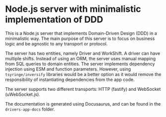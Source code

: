 # Node.js server with minimalistic implementation of DDD

This is a Node.js server that implements Domain-Driven Design (DDD) in a minimalistic way. The main purpose of this server is to focus on business logic and be agnostic to any transport or protocol.

The server has two entities, namely Driver and WorkShift. A driver can have multiple shifts. Instead of using an ORM, the server uses manual mapping from SQL queries to domain entities. The server implements dependency injection using ESM and function parameters. However, using `tsyringe/inversify` libraries would be a better option as it would remove the responsibility of instantiating dependencies from the app code.

The server supports two different transports: HTTP (fastify) and WebSocket (uWebSocket.js).

The documentation is generated using Docusaurus, and can be found in the `drivers-app-docs` folder.
